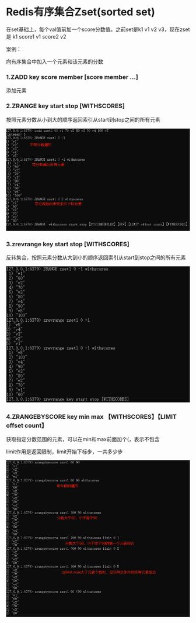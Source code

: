 # Redis有序集合Zset(sorted set)

在set基础上，每个val值前加一个score分数值。之前set是k1 v1 v2 v3，现在zset是 k1 score1 v1 score2 v2

案例：

向有序集合中加入一个元素和该元素的分数

### 1.ZADD key score member [score member ...] 

添加元素

### 2.ZRANGE key start stop [WITHSCORES]

按照元素分数从小到大的顺序返回索引从start到stop之间的所有元素

![](images/51.zset-zrange.png)

### 3.zrevrange key start stop [WITHSCORES]

反转集合，按照元素分数从大到小的顺序返回索引从start到stop之间的所有元素

![](images/52.zset-zrevrange.png)

### 4.ZRANGEBYSCORE key min max 【WITHSCORES】【LIMIT offset count】

获取指定分数范围的元素，可以在min和max前面加个(，表示不包含

limit作用是返回限制，limit开始下标步，一共多少步

![](images/53.zset-zrangebyscore.png)





